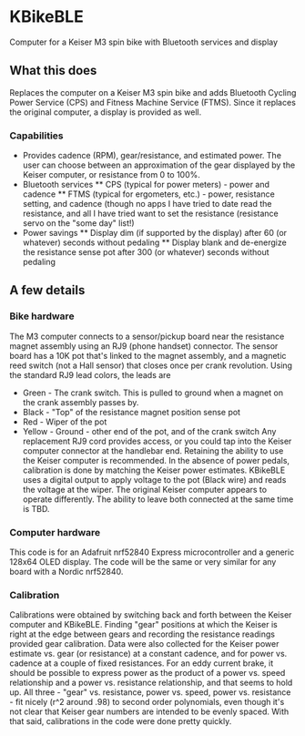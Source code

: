 # KBikeBLE
Computer for a Keiser M3 spin bike with Bluetooth services and display

## What this does
Replaces the computer on a Keiser M3 spin bike and adds Bluetooth Cycling Power Service (CPS) and Fitness Machine Service (FTMS). Since it replaces the original computer, a display is provided as well.

### Capabilities
* Provides cadence (RPM), gear/resistance, and estimated power. The user can choose between an approximation of the gear displayed by the Keiser computer, or resistance from 0 to 100%.
* Bluetooth services
** CPS (typical for power meters) - power and cadence
** FTMS (typical for ergometers, etc.) - power, resistance setting, and cadence (though no apps I have tried to date read the resistance, and all I have tried want to set the resistance (resistance servo on the "some day" list!)
* Power savings
** Display dim (if supported by the display) after 60 (or whatever) seconds without pedaling
** Display blank and de-energize the resistance sense pot after 300 (or whatever) seconds without pedaling

## A few details
### Bike hardware
The M3 computer connects to a sensor/pickup board near the resistance magnet assembly using an RJ9 (phone handset) connector. The sensor board has a 10K pot that's linked to the magnet assembly, and a magnetic reed switch (not a Hall sensor) that closes once per crank revolution. Using the standard RJ9 lead colors, the leads are
* Green  - The crank switch. This is pulled to ground when a magnet on the crank assembly passes by.
* Black  - "Top" of the resistance magnet position sense pot
* Red    - Wiper of the pot
* Yellow - Ground - other end of the pot, and of the crank switch
Any replacement RJ9 cord provides access, or you could tap into the Keiser computer connector at the handlebar end. Retaining the ability to use the Keiser computer is recommended. In the absence of power pedals, calibration is done by matching the Keiser power estimates.
KBikeBLE uses a digital output to apply voltage to the pot (Black wire) and reads the voltage at the wiper. The original Keiser computer appears to operate differently. The ability to leave both connected at the same time is TBD.

### Computer hardware
This code is for an Adafruit nrf52840 Express microcontroller and a generic 128x64 OLED display. The code will be the same or very similar for any board with a Nordic nrf52840.

### Calibration
Calibrations were obtained by switching back and forth between the Keiser computer and KBikeBLE. Finding "gear" positions at which the Keiser is right at the edge between gears and recording the resistance readings provided gear calibration. Data were also collected for the Keiser power estimate vs. gear (or resistance) at a constant cadence, and for power vs. cadence at a couple of fixed resistances. For an eddy current brake, it should be possible to express power as the product of a power vs. speed relationship and a power vs. resistance relationship, and that seems to hold up. All three - "gear" vs. resistance, power vs. speed, power vs. resistance - fit nicely (r^2 around .98) to second order polynomials, even though it's not clear that Keiser gear numbers are intended to be evenly spaced. With that said, calibrations in the code were done pretty quickly.
